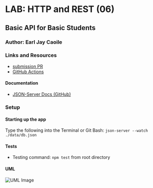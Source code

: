 # LAB: HTTP and REST (06)

## Basic API for Basic Students

### Author: Earl Jay Caoile

### Links and Resources
* [submission PR](https://github.com/js-401n15-eoc/lab-06/pull/1)
* [GitHub Actions](https://github.com/js-401n15-eoc/lab-06/actions)

#### Documentation
* [JSON-Server Docs (GitHub)](https://github.com/typicode/json-server)

### Setup
#### Starting up the app
Type the following into the Terminal or Git Bash: `json-server --watch ./data/db.json`

#### Tests
* Testing command: `npm test` from root directory

#### UML
![UML Image](lab-06-UML.png "uml diagram")